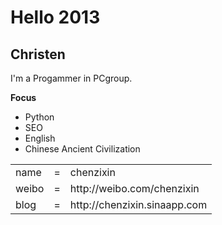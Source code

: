 # Hello 2013

Christen
----

I'm a Progammer in PCgroup.

__Focus__

* Python
* SEO
* English
* Chinese Ancient Civilization




<table>
    <tr>
        <td>name</td>
		<td>=</td>
		<td>chenzixin</td>
    </tr>
	<tr>
        <td>weibo</td>
		<td>=</td>
		<td>http://weibo.com/chenzixin</td>
    </tr>
    <tr>
    	<td>blog</td>
    	<td>=</td>
		<td>http://chenzixin.sinaapp.com</td>
</table>


